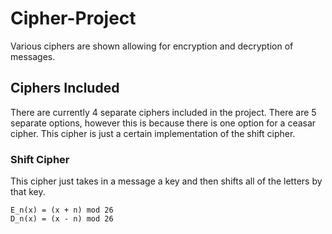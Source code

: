 # Cipher-Project
 Various ciphers are shown allowing for encryption and decryption of messages.
 ## Ciphers Included
 There are currently 4 separate ciphers included in the project. There are 5 separate options, however this is because there is one option for a ceasar cipher. This cipher is just a certain implementation of the shift cipher.
 ### Shift Cipher
 This cipher just takes in a message a key and then shifts all of the letters by that key.
 ```
 E_n(x) = (x + n) mod 26
 D_n(x) = (x - n) mod 26
 ```
